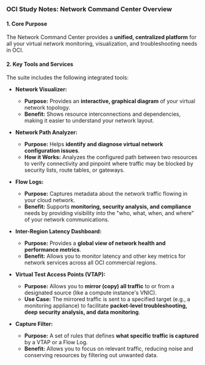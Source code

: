 ### **OCI Study Notes: Network Command Center Overview**

#### **1. Core Purpose**

The Network Command Center provides a **unified, centralized platform** for all your virtual network monitoring, visualization, and troubleshooting needs in OCI.

#### **2. Key Tools and Services**

The suite includes the following integrated tools:

*   **Network Visualizer:**
    *   **Purpose:** Provides an **interactive, graphical diagram** of your virtual network topology.
    *   **Benefit:** Shows resource interconnections and dependencies, making it easier to understand your network layout.

*   **Network Path Analyzer:**
    *   **Purpose:** Helps **identify and diagnose virtual network configuration issues**.
    *   **How it Works:** Analyzes the configured path between two resources to verify connectivity and pinpoint where traffic may be blocked by security lists, route tables, or gateways.

*   **Flow Logs:**
    *   **Purpose:** Captures metadata about the network traffic flowing in your cloud network.
    *   **Benefit:** Supports **monitoring, security analysis, and compliance** needs by providing visibility into the "who, what, when, and where" of your network communications.

*   **Inter-Region Latency Dashboard:**
    *   **Purpose:** Provides a **global view of network health and performance metrics**.
    *   **Benefit:** Allows you to monitor latency and other key metrics for network services across all OCI commercial regions.

*   **Virtual Test Access Points (VTAP):**
    *   **Purpose:** Allows you to **mirror (copy) all traffic** to or from a designated source (like a compute instance's VNIC).
    *   **Use Case:** The mirrored traffic is sent to a specified target (e.g., a monitoring appliance) to facilitate **packet-level troubleshooting, deep security analysis, and data monitoring**.

*   **Capture Filter:**
    *   **Purpose:** A set of rules that defines **what specific traffic is captured** by a VTAP or a Flow Log.
    *   **Benefit:** Allows you to focus on relevant traffic, reducing noise and conserving resources by filtering out unwanted data.